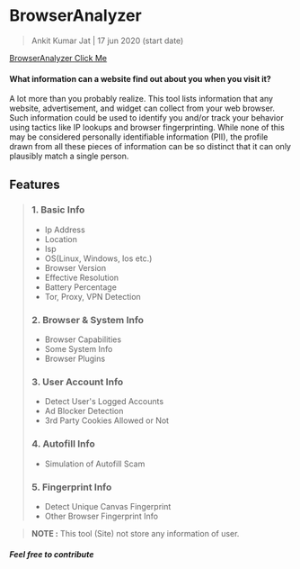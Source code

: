 # BrowserAnalyzer


> Ankit Kumar Jat | 17 jun 2020 (start date)


[BrowserAnalyzer Click Me](https://ankit-kumar-jat.github.io/BrowserAnalyzer/)


#### What information can a website find out about you when you visit it?

A lot more than you probably realize. This tool lists information that any website, advertisement, and widget can collect from your web browser. Such information could be used to identify you and/or track your behavior using tactics like IP lookups and browser fingerprinting. While none of this may be considered personally identifiable information (PII), the profile drawn from all these pieces of information can be so distinct that it can only plausibly match a single person.


## Features


> ### 1.    Basic Info
> 
> 
>
>    -    Ip Address
>    -    Location
>    -    Isp
>    -    OS(Linux, Windows, Ios etc.)
>    -    Browser Version
>    -    Effective Resolution
>    -    Battery Percentage
>    -    Tor, Proxy, VPN Detection
>
> 
> 
> ### 2.    Browser & System Info
> 
> 
>
>    -    Browser Capabilities
>    -    Some System Info
>    -    Browser Plugins
>
> 
> 
> ### 3.    User Account Info
> 
> 
>
>    -    Detect User's Logged Accounts
>    -    Ad Blocker Detection
>    -    3rd Party Cookies Allowed or Not
>
> 
> 
> ### 4.    Autofill Info
> 
> 
>
>    -    Simulation of Autofill Scam
>
> 
> 
> ### 5.    Fingerprint Info
> 
> 
>
>    -    Detect Unique Canvas Fingerprint
>    -    Other Browser Fingerprint Info
>   
 

>
>**NOTE :** This tool (Site) not store any information of user.
>
 
 
####			***Feel free to contribute***